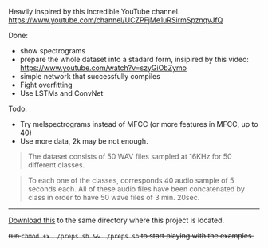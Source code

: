 Heavily inspired by this incredible YouTube channel.
https://www.youtube.com/channel/UCZPFjMe1uRSirmSpznqvJfQ

Done:
- show spectrograms
- prepare the whole dataset into a stadard form, insipired by this video:
https://www.youtube.com/watch?v=szyGiObZymo
- simple network that successfully compiles
- Fight overfitting
- Use LSTMs and ConvNet

Todo:
- Try melspectrograms instead of MFCC (or more features in MFCC, up to 40)
- Use more data, 2k may be not enough.

> The dataset consists of 50 WAV files sampled at 16KHz for 50 different
> classes.

> To each one of the classes, corresponds 40 audio sample of 5 seconds each.
> All of these audio files have been concatenated by class in order to have
> 50 wave files of 3 min. 20sec.

---

[Download this](https://www.kaggle.com/mmoreaux/environmental-sound-classification-50) to the same directory where this project is located.


~~run `chmod +x ./preps.sh && ./preps.sh` to start playing with the examples.~~